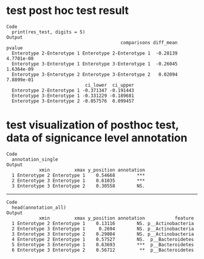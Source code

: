 # test post hoc test result

    Code
      print(res_test, digits = 5)
    Output
                                              comparisons diff_mean     pvalue
      Enterotype 2-Enterotype 1 Enterotype 2-Enterotype 1  -0.28139 4.7701e-08
      Enterotype 3-Enterotype 1 Enterotype 3-Enterotype 1  -0.26045 1.6364e-09
      Enterotype 3-Enterotype 2 Enterotype 3-Enterotype 2   0.02094 7.8899e-01
                                 ci_lower  ci_upper
      Enterotype 2-Enterotype 1 -0.371347 -0.191443
      Enterotype 3-Enterotype 1 -0.331229 -0.189681
      Enterotype 3-Enterotype 2 -0.057576  0.099457

# test visualization of posthoc test, data of signicance level annotation

    Code
      annotation_single
    Output
                xmin         xmax y_position annotation
      1 Enterotype 2 Enterotype 1    0.54668        ***
      2 Enterotype 3 Enterotype 1    0.61035        ***
      3 Enterotype 3 Enterotype 2    0.30558        NS.

---

    Code
      head(annotation_all)
    Output
                xmin         xmax y_position annotation           feature
      1 Enterotype 2 Enterotype 1    0.13116        NS. p__Actinobacteria
      2 Enterotype 3 Enterotype 1     0.2694        NS. p__Actinobacteria
      3 Enterotype 3 Enterotype 2    0.29804        NS. p__Actinobacteria
      4 Enterotype 2 Enterotype 1    0.57527        NS.  p__Bacteroidetes
      5 Enterotype 3 Enterotype 1    0.63693        ***  p__Bacteroidetes
      6 Enterotype 3 Enterotype 2    0.56712         **  p__Bacteroidetes

